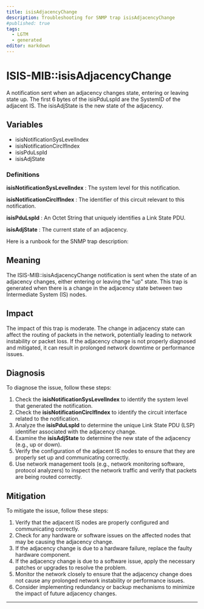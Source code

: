 ```yaml
---
title: isisAdjacencyChange
description: Troubleshooting for SNMP trap isisAdjacencyChange
#published: true
tags:
  - LGTM
  - generated
editor: markdown
---
```


# ISIS-MIB::isisAdjacencyChange 

A notification sent when an adjacency changes
state, entering or leaving state up.
The first 6 bytes of the isisPduLspId are the
SystemID of the adjacent IS.
The isisAdjState is the new state of the adjacency. 


## Variables


  - isisNotificationSysLevelIndex
  - isisNotificationCircIfIndex
  - isisPduLspId
  - isisAdjState 

### Definitions 


**isisNotificationSysLevelIndex** 
: The system level for this notification. 

**isisNotificationCircIfIndex** 
: The identifier of this circuit relevant to
this notification. 

**isisPduLspId** 
: An Octet String that uniquely identifies
a Link State PDU. 

**isisAdjState** 
: The current state of an adjacency. 


Here is a runbook for the SNMP trap description:

## Meaning

The ISIS-MIB::isisAdjacencyChange notification is sent when the state of an adjacency changes, either entering or leaving the "up" state. This trap is generated when there is a change in the adjacency state between two Intermediate System (IS) nodes.

## Impact

The impact of this trap is moderate. The change in adjacency state can affect the routing of packets in the network, potentially leading to network instability or packet loss. If the adjacency change is not properly diagnosed and mitigated, it can result in prolonged network downtime or performance issues.

## Diagnosis

To diagnose the issue, follow these steps:

1. Check the **isisNotificationSysLevelIndex** to identify the system level that generated the notification.
2. Check the **isisNotificationCircIfIndex** to identify the circuit interface related to the notification.
3. Analyze the **isisPduLspId** to determine the unique Link State PDU (LSP) identifier associated with the adjacency change.
4. Examine the **isisAdjState** to determine the new state of the adjacency (e.g., up or down).
5. Verify the configuration of the adjacent IS nodes to ensure that they are properly set up and communicating correctly.
6. Use network management tools (e.g., network monitoring software, protocol analyzers) to inspect the network traffic and verify that packets are being routed correctly.

## Mitigation

To mitigate the issue, follow these steps:

1. Verify that the adjacent IS nodes are properly configured and communicating correctly.
2. Check for any hardware or software issues on the affected nodes that may be causing the adjacency change.
3. If the adjacency change is due to a hardware failure, replace the faulty hardware component.
4. If the adjacency change is due to a software issue, apply the necessary patches or upgrades to resolve the problem.
5. Monitor the network closely to ensure that the adjacency change does not cause any prolonged network instability or performance issues.
6. Consider implementing redundancy or backup mechanisms to minimize the impact of future adjacency changes.
---




